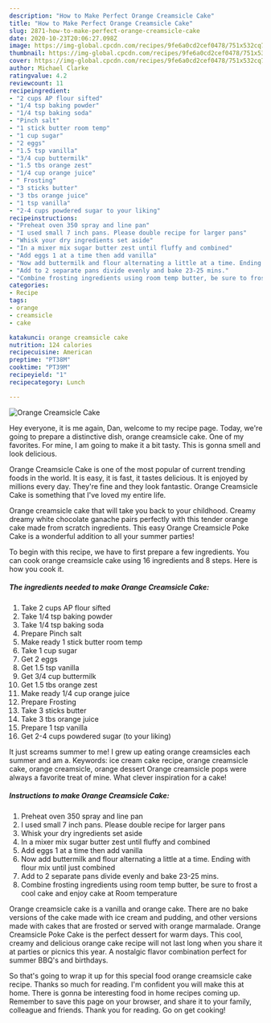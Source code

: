 ```yaml
---
description: "How to Make Perfect Orange Creamsicle Cake"
title: "How to Make Perfect Orange Creamsicle Cake"
slug: 2871-how-to-make-perfect-orange-creamsicle-cake
date: 2020-10-23T20:06:27.098Z
image: https://img-global.cpcdn.com/recipes/9fe6a0cd2cef0478/751x532cq70/orange-creamsicle-cake-recipe-main-photo.jpg
thumbnail: https://img-global.cpcdn.com/recipes/9fe6a0cd2cef0478/751x532cq70/orange-creamsicle-cake-recipe-main-photo.jpg
cover: https://img-global.cpcdn.com/recipes/9fe6a0cd2cef0478/751x532cq70/orange-creamsicle-cake-recipe-main-photo.jpg
author: Michael Clarke
ratingvalue: 4.2
reviewcount: 11
recipeingredient:
- "2 cups AP flour sifted"
- "1/4 tsp baking powder"
- "1/4 tsp baking soda"
- "Pinch salt"
- "1 stick butter room temp"
- "1 cup sugar"
- "2 eggs"
- "1.5 tsp vanilla"
- "3/4 cup buttermilk"
- "1.5 tbs orange zest"
- "1/4 cup orange juice"
- " Frosting"
- "3 sticks butter"
- "3 tbs orange juice"
- "1 tsp vanilla"
- "2-4 cups powdered sugar to your liking"
recipeinstructions:
- "Preheat oven 350 spray and line pan"
- "I used small 7 inch pans. Please double recipe for larger pans"
- "Whisk your dry ingredients set aside"
- "In a mixer mix sugar butter zest until fluffy and combined"
- "Add eggs 1 at a time then add vanilla"
- "Now add buttermilk and flour alternating a little at a time. Ending with flour mix until just combined"
- "Add to 2 separate pans divide evenly and bake 23-25 mins."
- "Combine frosting ingredients using room temp butter, be sure to frost a cool cake and enjoy cake at Room temperature"
categories:
- Recipe
tags:
- orange
- creamsicle
- cake

katakunci: orange creamsicle cake 
nutrition: 124 calories
recipecuisine: American
preptime: "PT38M"
cooktime: "PT39M"
recipeyield: "1"
recipecategory: Lunch

---
```



![Orange Creamsicle Cake](https://img-global.cpcdn.com/recipes/9fe6a0cd2cef0478/751x532cq70/orange-creamsicle-cake-recipe-main-photo.jpg)

Hey everyone, it is me again, Dan, welcome to my recipe page. Today, we're going to prepare a distinctive dish, orange creamsicle cake. One of my favorites. For mine, I am going to make it a bit tasty. This is gonna smell and look delicious.

Orange Creamsicle Cake is one of the most popular of current trending foods in the world. It is easy, it is fast, it tastes delicious. It is enjoyed by millions every day. They're fine and they look fantastic. Orange Creamsicle Cake is something that I've loved my entire life.

Orange creamsicle cake that will take you back to your childhood. Creamy dreamy white chocolate ganache pairs perfectly with this tender orange cake made from scratch ingredients. This easy Orange Creamsicle Poke Cake is a wonderful addition to all your summer parties!


To begin with this recipe, we have to first prepare a few ingredients. You can cook orange creamsicle cake using 16 ingredients and 8 steps. Here is how you cook it.

<!--inarticleads1-->

##### The ingredients needed to make Orange Creamsicle Cake:

1. Take 2 cups AP flour sifted
1. Take 1/4 tsp baking powder
1. Take 1/4 tsp baking soda
1. Prepare Pinch salt
1. Make ready 1 stick butter room temp
1. Take 1 cup sugar
1. Get 2 eggs
1. Get 1.5 tsp vanilla
1. Get 3/4 cup buttermilk
1. Get 1.5 tbs orange zest
1. Make ready 1/4 cup orange juice
1. Prepare  Frosting
1. Take 3 sticks butter
1. Take 3 tbs orange juice
1. Prepare 1 tsp vanilla
1. Get 2-4 cups powdered sugar (to your liking)


It just screams summer to me! I grew up eating orange creamsicles each summer and am a. Keywords: ice cream cake recipe, orange creamsicle cake, orange creamsicle, orange dessert Orange creamsicle pops were always a favorite treat of mine. What clever inspiration for a cake! 

<!--inarticleads2-->

##### Instructions to make Orange Creamsicle Cake:

1. Preheat oven 350 spray and line pan
1. I used small 7 inch pans. Please double recipe for larger pans
1. Whisk your dry ingredients set aside
1. In a mixer mix sugar butter zest until fluffy and combined
1. Add eggs 1 at a time then add vanilla
1. Now add buttermilk and flour alternating a little at a time. Ending with flour mix until just combined
1. Add to 2 separate pans divide evenly and bake 23-25 mins.
1. Combine frosting ingredients using room temp butter, be sure to frost a cool cake and enjoy cake at Room temperature


Orange creamsicle cake is a vanilla and orange cake. There are no bake versions of the cake made with ice cream and pudding, and other versions made with cakes that are frosted or served with orange marmalade. Orange Creamsicle Poke Cake is the perfect dessert for warm days. This cool, creamy and delicious orange cake recipe will not last long when you share it at parties or picnics this year. A nostalgic flavor combination perfect for summer BBQ&#39;s and birthdays. 

So that's going to wrap it up for this special food orange creamsicle cake recipe. Thanks so much for reading. I'm confident you will make this at home. There is gonna be interesting food in home recipes coming up. Remember to save this page on your browser, and share it to your family, colleague and friends. Thank you for reading. Go on get cooking!
